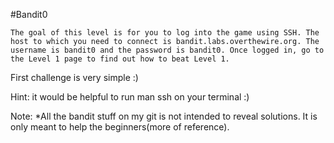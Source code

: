 #Bandit0

```
The goal of this level is for you to log into the game using SSH. The host to which you need to connect is bandit.labs.overthewire.org. The username is bandit0 and the password is bandit0. Once logged in, go to the Level 1 page to find out how to beat Level 1.
```

First challenge is very simple :)

Hint: it would be helpful to run man ssh on your terminal :)

Note:
*All the bandit stuff on my git is not intended to reveal solutions. It is only meant to help the beginners(more of reference).
 


